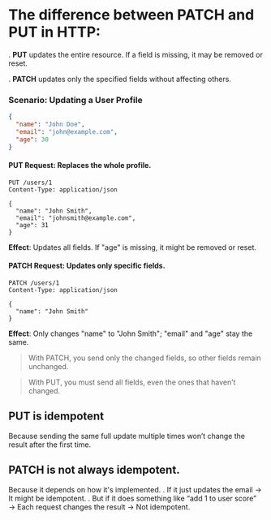 # The difference between PATCH and PUT in HTTP:

. **PUT** updates the entire resource. If a field is missing, it may be removed or reset.

. **PATCH** updates only the specified fields without affecting others.

### Scenario: Updating a User Profile
```json
{
  "name": "John Doe",
  "email": "john@example.com",
  "age": 30
}
```

#### PUT Request: Replaces the whole profile.
```http
PUT /users/1  
Content-Type: application/json  

{
  "name": "John Smith",
  "email": "johnsmith@example.com",
  "age": 31
}
```

**Effect**: Updates all fields. If "age" is missing, it might be removed or reset.

#### PATCH Request: Updates only specific fields.
```http
PATCH /users/1  
Content-Type: application/json  

{
  "name": "John Smith"
}
```
**Effect**: Only changes "name" to "John Smith"; "email" and "age" stay the same.


> With PATCH, you send only the changed fields, so other fields remain unchanged.

> With PUT, you must send all fields, even the ones that haven’t changed.

## **PUT** is idempotent
Because sending the same full update multiple times won’t change the result after the first time.

## PATCH is not always idempotent.
Because it depends on how it's implemented.
. If it just updates the email → It might be idempotent.
. But if it does something like “add 1 to user score” → Each request changes the result → Not idempotent.
